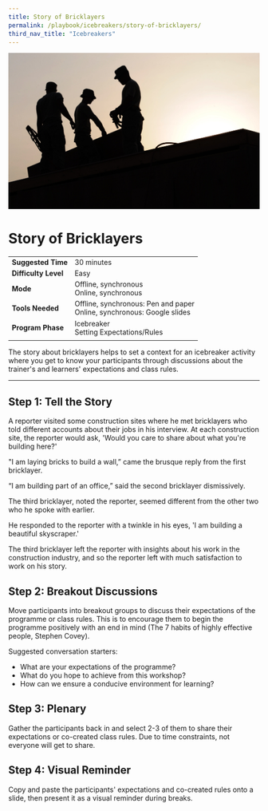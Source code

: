```yaml
---
title: Story of Bricklayers
permalink: /playbook/icebreakers/story-of-bricklayers/
third_nav_title: "Icebreakers"
---
```


![Construction](/images/Construction.jpg)
# Story of Bricklayers

|                       |                      |
|-----------------------|----------------------|
| **Suggested Time**   | 30 minutes           |
| **Difficulty Level** | Easy                 |
| **Mode**             | Offline, synchronous <br/> Online, synchronous |
| **Tools Needed**     | Offline, synchronous: Pen and paper <br/> Online, synchronous: Google slides |
| **Program Phase**    | Icebreaker <br/> Setting Expectations/Rules | 
|                       |                      |  

The story about bricklayers helps to set a context for an icebreaker activity where you get to know your participants through discussions about the trainer's and learners' expectations and class rules.  

---  

## Step 1: Tell the Story   

A reporter visited some construction sites where he met bricklayers who told different accounts about their jobs in his interview. At each construction site, the reporter would ask, 'Would you care to share about what you're building here?'

"I am laying bricks to build a wall,” came the brusque reply from the first bricklayer.

“I am building part of an office,” said the second bricklayer dismissively.

The third bricklayer, noted the reporter, seemed different from the other two who he spoke with earlier.

He responded to the reporter with a twinkle in his eyes, 'I am building a beautiful skyscraper.'

The third bricklayer left the reporter with insights about his work in the construction industry, and so the reporter left with much satisfaction to work on his story.

## Step 2: Breakout Discussions  

Move participants into breakout groups to discuss their expectations of the programme or class rules. This is to encourage them to begin the programme positively with an end in mind (The 7 habits of highly effective people, Stephen Covey).  

Suggested conversation starters:  
   * What are your expectations of the programme?  
   * What do you hope to achieve from this workshop?  
   * How can we ensure a conducive environment for learning?  
   
## Step 3: Plenary  

Gather the participants back in and select 2-3 of them to share their expectations or co-created class rules. Due to time constraints, not everyone will get to share.  

## Step 4: Visual Reminder  

Copy and paste the participants' expectations and co-created rules onto a slide, then present it as a visual reminder during breaks.  

